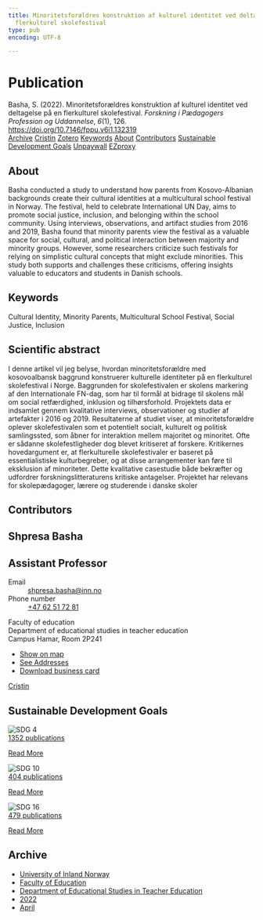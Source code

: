 ```yaml
---
title: Minoritetsforældres konstruktion af kulturel identitet ved deltagelse på en
  flerkulturel skolefestival
type: pub
encoding: UTF-8

---
```

<h1>Publication</h1>
<article id="csl-bib-container-HEPPFHAU" class="csl-bib-container">
  <div class="csl-bib-body"> <div class="csl-entry">Basha, S. (2022). Minoritetsforældres konstruktion af kulturel identitet ved deltagelse på en flerkulturel skolefestival. <i>Forskning i Pædagogers Profession og Uddannelse</i>, <i>6</i>(1), 126. <a href="https://doi.org/10.7146/fppu.v6i1.132319">https://doi.org/10.7146/fppu.v6i1.132319</a></div> </div>
  <div class="csl-bib-buttons">
    <a href="#taxonomy-article-HEPPFHAU" alt="archive" class="csl-bib-button">Archive</a>
    <a href="https://app.cristin.no/results/show.jsf?id=2017251" alt="Cristin" class="csl-bib-button">Cristin</a>
    <a href="http://zotero.org/groups/5881554/items/HEPPFHAU" alt="Zotero" class="csl-bib-button">Zotero</a>
    <a href="#keywords-article-HEPPFHAU" alt="keywords" class="csl-bib-button">Keywords</a>
    <a href="#about-article-HEPPFHAU" alt="about_pub" class="csl-bib-button">About</a>
    <a href="#contributors-article-HEPPFHAU" alt="contributors" class="csl-bib-button">Contributors</a>
    <a href="#sdg-article-HEPPFHAU" alt="sdg" class="csl-bib-button">Sustainable Development Goals</a>
    <a href="https://tidsskrift.dk/FPPU/article/download/132319/177593" alt="Unpaywall" class="csl-bib-button">Unpaywall</a>
    <a href="https://tidsskrift.dk/FPPU/article/download/132319/177593" alt="EZproxy" class="csl-bib-button">EZproxy</a>
  </div>
  <div id="csl-bib-meta-container-HEPPFHAU"></div>
</article>
<div id="csl-bib-meta-HEPPFHAU" class="csl-bib-meta">
  <article id="about-article-HEPPFHAU" class="about_pub-article">
    <h1>About</h1>
    Basha conducted a study to understand how parents from Kosovo-Albanian backgrounds create their cultural identities at a multicultural school festival in Norway. The festival, held to celebrate International UN Day, aims to promote social justice, inclusion, and belonging within the school community. Using interviews, observations, and artifact studies from 2016 and 2019, Basha found that minority parents view the festival as a valuable space for social, cultural, and political interaction between majority and minority groups. However, some researchers criticize such festivals for relying on simplistic cultural concepts that might exclude minorities. This study both supports and challenges these criticisms, offering insights valuable to educators and students in Danish schools.
  </article>
  <article id="keywords-article-HEPPFHAU" class="keywords-article">
    <h1>Keywords</h1>
    Cultural Identity, Minority Parents, Multicultural School Festival, Social Justice, Inclusion
  </article>
  <article id="abstract-article-HEPPFHAU" class="abstract-article">
    <h1>Scientific abstract</h1>
    I denne artikel vil jeg belyse, hvordan minoritetsforældre med kosovoalbansk baggrund konstruerer kulturelle identiteter på en flerkulturel skolefestival i Norge. Baggrunden for skolefestivalen er skolens markering af den Internationale FN-dag, som har til formål at bidrage til skolens mål om social retfærdighed, inklusion og tilhørsforhold. Projektets data er indsamlet gennem kvalitative interviews, observationer og studier af artefakter i 2016 og 2019. Resultaterne af studiet viser, at minoritetsforældre oplever skolefestivalen som et potentielt socialt, kulturelt og politisk samlingssted, som åbner for interaktion mellem majoritet og minoritet. Ofte er sådanne skolefestligheder dog blevet kritiseret af forskere. Kritikernes hovedargument er, at flerkulturelle skolefestivaler er baseret på essentialistiske kulturbegreber, og at disse arrangementer kan føre til eksklusion af minoriteter. Dette kvalitative casestudie både bekræfter og udfordrer forskningslitteraturens kritiske antagelser. Projektet har relevans for skolepædagoger, lærere og studerende i danske skoler
  </article>
  <article id="contributors-article-HEPPFHAU" class="contributors-article">
    <h1>Contributors</h1>
    <div class="personas"> <div class="vrtx-hinn-person-card"> <div class="photo"> <i class="lar la-user-circle missing-person"></i> </div> <div class="info"> <hgroup><h1>Shpresa Basha</h1> <h2>Assistant Professor</h2> </hgroup><dl> <dt>Email</dt> <dd> <a href="mailto:shpresa.basha@inn.no">shpresa.basha@inn.no</a> </dd> <dt>Phone number</dt> <dd><a href="tel:+4762517281"> +47 62 51 72 81 </a></dd> </dl> <p> Faculty of education<br> Department of educational studies in teacher education<br> Campus Hamar, Room 2P241 </p> <ul class="vrtx-hinn-links"> <li><a href="https://www.google.com/maps?q=60.796004,11.072099">Show on map</a></li> <li><a href="https://www.inn.no/english/find-an-employee/shpresa-basha.html#vrtx-hinn-addresses">See Addresses</a></li> <li><a href="https://www.inn.no/english/find-an-employee/shpresa-basha.html?vrtx=vcf">Download business card</a></li> </ul> </div> </div> <a href="https://app.cristin.no/persons/show.jsf?id=779375" alt="Cristin URL" class="personas-cristin">Cristin</a> </div>
  </article>
  <article id="sdg-article-HEPPFHAU" class="sdg-article">
    <h1>Sustainable Development Goals</h1>
    <div class="sdg-container"><div id="sdg4" class="sdg">
        <img src="{{< params subfolder >}}images/sdg/sdg04_en.png" class="image" alt="SDG 4">
        <div class="sdg-overlay">
          <a href="/en/archive/?key=?sdg=4#archive" class="sdg-publication-count"><span>1352</span> publications</a>
          <p><a href="https://sdgs.un.org/goals/goal4" class="sdg-read-more">Read More</a></p>
        </div>
      </div> <div id="sdg10" class="sdg">
        <img src="{{< params subfolder >}}images/sdg/sdg10_en.png" class="image" alt="SDG 10">
        <div class="sdg-overlay">
          <a href="/en/archive/?key=?sdg=10#archive" class="sdg-publication-count"><span>404</span> publications</a>
          <p><a href="https://sdgs.un.org/goals/goal10" class="sdg-read-more">Read More</a></p>
        </div>
      </div> <div id="sdg16" class="sdg">
        <img src="{{< params subfolder >}}images/sdg/sdg16_en.png" class="image" alt="SDG 16">
        <div class="sdg-overlay">
          <a href="/en/archive/?key=?sdg=16#archive" class="sdg-publication-count"><span>479</span> publications</a>
          <p><a href="https://sdgs.un.org/goals/goal16" class="sdg-read-more">Read More</a></p>
        </div>
      </div></div>
  </article>
  <article id="taxonomy-article-HEPPFHAU" class="taxonomy-article">
    <h1>Archive</h1>
    <ul>
      <li>
        <a href="/en/archive/?key=3DCRN523">University of Inland Norway</a>
      </li>
      <li>
        <a href="/en/archive/?key=WYNZA47F">Faculty of Education</a>
      </li>
      <li>
        <a href="/en/archive/?key=BKPR6TE7">Department of Educational Studies in Teacher Education</a>
      </li>
      <li>
        <a href="/en/archive/?key=TCNVQDW8">2022</a>
      </li>
      <li>
        <a href="/en/archive/?key=HBBPWLKW">April</a>
      </li>
    </ul>
  </article>
</div>
